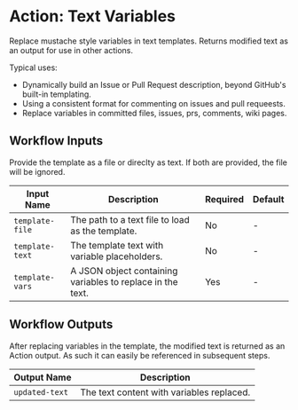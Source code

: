 # Action: Text Variables

Replace mustache style variables in text templates. Returns modified text as an
output for use in other actions.

Typical uses:

- Dynamically build an Issue or Pull Request description, beyond GitHub's
  built-in templating.
- Using a consistent format for commenting on issues and pull requeests.
- Replace variables in committed files, issues, prs, comments, wiki pages.

## Workflow Inputs

Provide the template as a file or direclty as text. If both are provided, the
file will be ignored.

| Input Name      | Description                                                | Required | Default |
| --------------- | ---------------------------------------------------------- | -------- | ------- |
| `template-file` | The path to a text file to load as the template.           | No       | -       |
| `template-text` | The template text with variable placeholders.              | No       | -       |
| `template-vars` | A JSON object containing variables to replace in the text. | Yes      | -       |

## Workflow Outputs

After replacing variables in the template, the modified text is returned as an
Action output. As such it can easily be referenced in subsequent steps.

| Output Name    | Description                               |
| -------------- | ----------------------------------------- |
| `updated-text` | The text content with variables replaced. |

